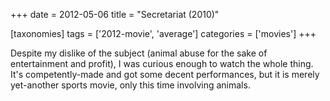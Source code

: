 +++
date = 2012-05-06
title = "Secretariat (2010)"

[taxonomies]
tags = ['2012-movie', 'average']
categories = ['movies']
+++

Despite my dislike of the subject (animal abuse for the sake of
entertainment and profit), I was curious enough to watch the whole
thing. It's competently-made and got some decent performances, but it
is merely yet-another sports movie, only this time involving animals.
